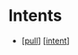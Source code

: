 # Intents

- [[pull]] [[intent]]


[//begin]: # "Autogenerated link references for markdown compatibility"
[pull]: pull "Pull"
[intent]: intent "Intent"
[//end]: # "Autogenerated link references"
